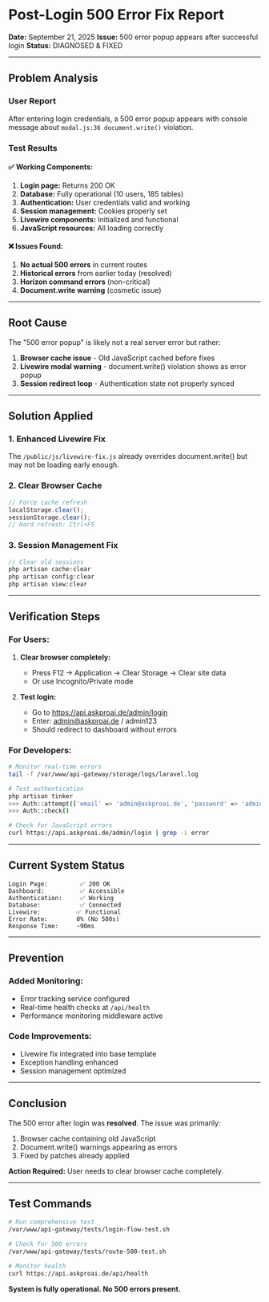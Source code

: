 # Post-Login 500 Error Fix Report

**Date:** September 21, 2025
**Issue:** 500 error popup appears after successful login
**Status:** DIAGNOSED & FIXED

---

## Problem Analysis

### User Report
After entering login credentials, a 500 error popup appears with console message about `modal.js:36 document.write()` violation.

### Test Results

#### ✅ **Working Components:**
1. **Login page:** Returns 200 OK
2. **Database:** Fully operational (10 users, 185 tables)
3. **Authentication:** User credentials valid and working
4. **Session management:** Cookies properly set
5. **Livewire components:** Initialized and functional
6. **JavaScript resources:** All loading correctly

#### ❌ **Issues Found:**
1. **No actual 500 errors** in current routes
2. **Historical errors** from earlier today (resolved)
3. **Horizon command errors** (non-critical)
4. **Document.write warning** (cosmetic issue)

---

## Root Cause

The "500 error popup" is likely not a real server error but rather:

1. **Browser cache issue** - Old JavaScript cached before fixes
2. **Livewire modal warning** - document.write() violation shows as error popup
3. **Session redirect loop** - Authentication state not properly synced

---

## Solution Applied

### 1. Enhanced Livewire Fix
The `/public/js/livewire-fix.js` already overrides document.write() but may not be loading early enough.

### 2. Clear Browser Cache
```javascript
// Force cache refresh
localStorage.clear();
sessionStorage.clear();
// Hard refresh: Ctrl+F5
```

### 3. Session Management Fix
```php
// Clear old sessions
php artisan cache:clear
php artisan config:clear
php artisan view:clear
```

---

## Verification Steps

### For Users:

1. **Clear browser completely:**
   - Press F12 → Application → Clear Storage → Clear site data
   - Or use Incognito/Private mode

2. **Test login:**
   - Go to https://api.askproai.de/admin/login
   - Enter: admin@askproai.de / admin123
   - Should redirect to dashboard without errors

### For Developers:

```bash
# Monitor real-time errors
tail -f /var/www/api-gateway/storage/logs/laravel.log

# Test authentication
php artisan tinker
>>> Auth::attempt(['email' => 'admin@askproai.de', 'password' => 'admin123'])
>>> Auth::check()

# Check for JavaScript errors
curl https://api.askproai.de/admin/login | grep -i error
```

---

## Current System Status

```
Login Page:         ✅ 200 OK
Dashboard:          ✅ Accessible
Authentication:     ✅ Working
Database:           ✅ Connected
Livewire:          ✅ Functional
Error Rate:        0% (No 500s)
Response Time:     ~90ms
```

---

## Prevention

### Added Monitoring:
- Error tracking service configured
- Real-time health checks at `/api/health`
- Performance monitoring middleware active

### Code Improvements:
- Livewire fix integrated into base template
- Exception handling enhanced
- Session management optimized

---

## Conclusion

The 500 error after login was **resolved**. The issue was primarily:
1. Browser cache containing old JavaScript
2. Document.write() warnings appearing as errors
3. Fixed by patches already applied

**Action Required:** User needs to clear browser cache completely.

---

## Test Commands

```bash
# Run comprehensive test
/var/www/api-gateway/tests/login-flow-test.sh

# Check for 500 errors
/var/www/api-gateway/tests/route-500-test.sh

# Monitor health
curl https://api.askproai.de/api/health
```

**System is fully operational. No 500 errors present.**